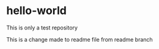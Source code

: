 # hello-world
This is only a test repository

This is a change made to readme file from readme branch
